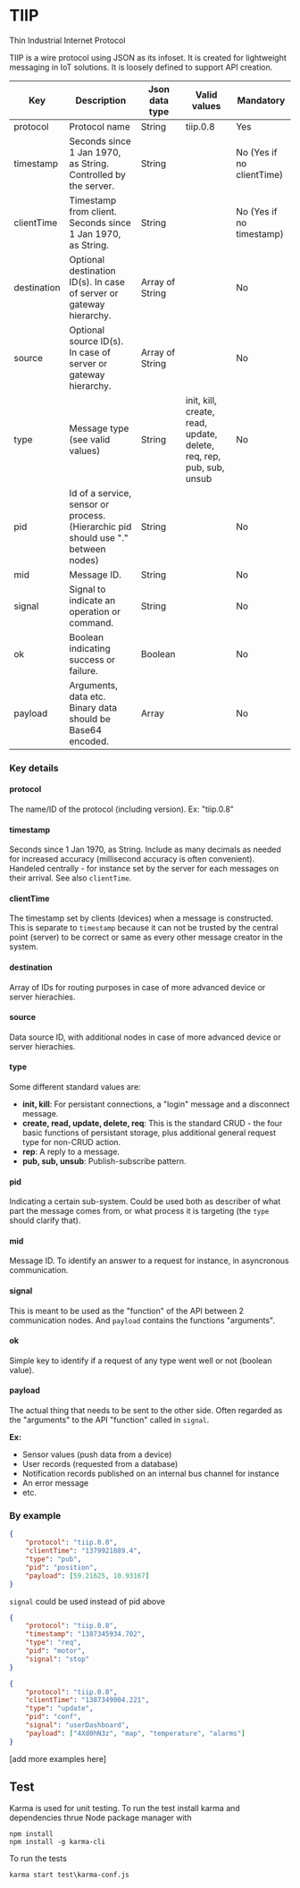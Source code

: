 # TIIP
Thin Industrial Internet Protocol

TIIP is a wire protocol using JSON as its infoset. It is created for lightweight messaging in IoT solutions. It is loosely defined to support API creation.

| Key | Description | Json data type | Valid values | Mandatory |
| --- | ----------- | -------------- | ------------ | --------- |
| protocol    |	Protocol name                                                                     |	String          | tiip.0.8                                                               | Yes |
| timestamp   | Seconds since 1 Jan 1970, as String. Controlled by the server.                    | String          |                                                                        | No (Yes if no clientTime) |
| clientTime  | Timestamp from client. Seconds since 1 Jan 1970, as String.                       | String          |                                                                        | No (Yes if no timestamp) |
| destination | Optional destination ID(s). In case of server or gateway hierarchy.                   | Array of String |                                                                        | No |
| source      | Optional source ID(s). In case of server or gateway hierarchy.                        | Array of String |                                                                        | No |
| type        | Message type (see valid values)                                                   | String          | init, kill, create, read, update, delete, req, rep, pub, sub, unsub | No |
| pid         | Id of a service, sensor or process. (Hierarchic pid should use "." between nodes) | String          |                                                                        | No |
| mid         | Message ID.                                           | String          |                                                                        | No |
| signal      | Signal to indicate an operation or command.                                       | String          |                                                                        | No |
| ok          | Boolean indicating success or failure.                                            | Boolean         |                                                                        | No |
| payload     | Arguments, data etc. Binary data should be Base64 encoded.                        | Array           |                                                                        | No |

### Key details

#### protocol
The name/ID of the protocol (including version). Ex: "tiip.0.8"

#### timestamp
Seconds since 1 Jan 1970, as String. Include as many decimals as needed for increased accuracy (millisecond accuracy is often convenient). 
Handeled centrally - for instance set by the server for each messages on their arrival. See also `clientTime`.

#### clientTime
The timestamp set by clients (devices) when a message is constructed. This is separate to `timestamp` because it can not be trusted by the central point (server) to be correct or same as every other message creator in the system.

#### destination
Array of IDs for routing purposes in case of more advanced device or server hierachies.

#### source
Data source ID, with additional nodes in case of more advanced device or server hierachies.

#### type
Some different standard values are:
- **init, kill**: For persistant connections, a "login" message and a disconnect message.
- **create, read, update, delete, req**: This is the standard CRUD - the four basic functions of persistant storage, plus additional general request type for non-CRUD action.
- **rep**: A reply to a message.
- **pub, sub, unsub**: Publish-subscribe pattern.

#### pid
Indicating a certain sub-system. Could be used both as describer of what part the message comes from, or what process it is targeting (the `type` should clarify that).

#### mid
Message ID. To identify an answer to a request for instance, in asyncronous communication.

#### signal
This is meant to be used as the "function" of the API between 2 communication nodes. And `payload` contains the functions "arguments".

#### ok
Simple key to identify if a request of any type went well or not (boolean value).

#### payload
The actual thing that needs to be sent to the other side. Often regarded as the "arguments" to the API "function" called in `signal`.

**Ex:** 
- Sensor values (push data from a device)
- User records (requested from a database)
- Notification records published on an internal bus channel for instance
- An error message
- etc.

### By example
```json
{
    "protocol": "tiip.0.8",
    "clientTime": "1379921889.4",
    "type": "pub",
    "pid": "position",
    "payload": [59.21625, 10.93167]
}
```
`signal` could be used instead of pid above


```json
{
    "protocol": "tiip.0.8",
    "timestamp": "1387345934.702",
    "type": "req",
    "pid": "motor",
    "signal": "stop"
}
```


```json
{
    "protocol": "tiip.0.8",
    "clientTime": "1387349004.221",
    "type": "update",
    "pid": "conf",
    "signal": "userDashboard",
    "payload": ["4Xd0hN3z", "map", "temperature", "alarms"]
}
```

[add more examples here]


## Test

Karma is used for unit testing. To run the test install karma and dependencies thrue Node package manager with

```shell
npm install
npm install -g karma-cli
```

To run the tests
```shell
karma start test\karma-conf.js
```
